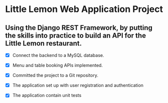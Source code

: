 # Little Lemon Web Application Project
## Using the Django REST Framework, by putting the skills into practice to build an API for the Little Lemon restaurant.

- [x] Connect the backend to a MySQL database.
- [x] Menu and table booking APIs implemented.
- [x] Committed the project to a Git repository.
- [x] The application set up with user registration and authentication
- [x] The application contain unit tests



